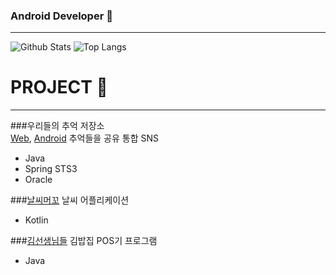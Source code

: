 
### Android Developer 👋
___
![Github Stats](https://github-readme-stats.vercel.app/api?username=aoqnwnd&show_icons=true&theme=dracula)
![Top Langs](https://github-readme-stats.vercel.app/api/top-langs/?username=aoqnwnd&theme=dracula)

# PROJECT 📃
___
###우리들의 추억 저장소<br>
[Web](https://github.com/aoqnwnd/OurMemoryWeb),  [Android](https://github.com/InjaeLee-new/OurMemoryMobile/tree/seungwon)
추억들을 공유 통합 SNS
- Java
- Spring STS3
- Oracle

###[날씨머꼬](https://github.com/SANDY-9/Project_NSMGG)
날씨 어플리케이션
- Kotlin


###[김선생님들](https://github.com/aoqnwnd/gimbab)
김밥집 POS기 프로그램
- Java


<!--
**aoqnwnd/aoqnwnd** is a ✨ _special_ ✨ repository because its `README.md` (this file) appears on your GitHub profile.

Here are some ideas to get you started:

- 🔭 I’m currently working on ...
- 🌱 I’m currently learning ...
- 👯 I’m looking to collaborate on ...
- 🤔 I’m looking for help with ...
- 💬 Ask me about ...
- 📫 How to reach me: ...
- 😄 Pronouns: ...
- ⚡ Fun fact: ...
-->
